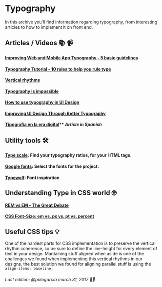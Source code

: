 # Typography

In this archive you'll find information regarding typography, from interesting articles to how to implement it on front end.

## Articles / Videos 📚 📹

#### [Improving Web and Mobile App Typography - 5 basic guidelines](https://www.youtube.com/watch?v=O3fVMm-Ef0Y)
#### [Typography Tutorial - 10 rules to help you rule type](https://www.youtube.com/watch?v=QrNi9FmdlxY)
#### [Vertical rhythms](https://zellwk.com/blog/why-vertical-rhythms/)
#### [Typography is impossible](https://medium.engineering/typography-is-impossible-5872b0c7f891)
#### [How to use typography in UI Design](https://blog.prototypr.io/how-to-use-typography-in-ui-design-ce045fa4ff2e)
#### [Improving UI Design Through Better Typography](https://www.awwwards.com/improving-ui-design-through-better-typography.html)
#### [Tipografía en la era digital](https://medium.com/aerolab-stories/tipograf%C3%ADa-en-la-era-digital-e5f96d9a7dda)** *Article in Spanish*

## Utility tools 🛠

#### [Type scale](http://type-scale.com/): Find your typography ratios, for your HTML tags.
#### [Google fonts](https://fonts.google.com/): Select the fonts for the project.
#### [Typewolf](https://www.typewolf.com/): Font inspiration

## Understanding Type in CSS world 🤓

#### [REM vs EM – The Great Debate](https://zellwk.com/blog/rem-vs-em/)
#### [CSS Font-Size: em vs. px vs. pt vs. percent](http://kyleschaeffer.com/development/css-font-size-em-vs-px-vs-pt-vs/)

## Useful CSS tips 💡

One of the hardest parts for CSS implementation is to preserve the vertical rhythm coherence, so be sure to define the line-height for every element of text in your design. Mantaining stuff aligned when aside is one of the challenges we found when implementing this vertical rhythms in our designs, the best solution we found for aligning parallel stuff is using the `` align-items: baseline; `` 


###### Last edition: @pologarcia march 31, 2017 🤙🏿
